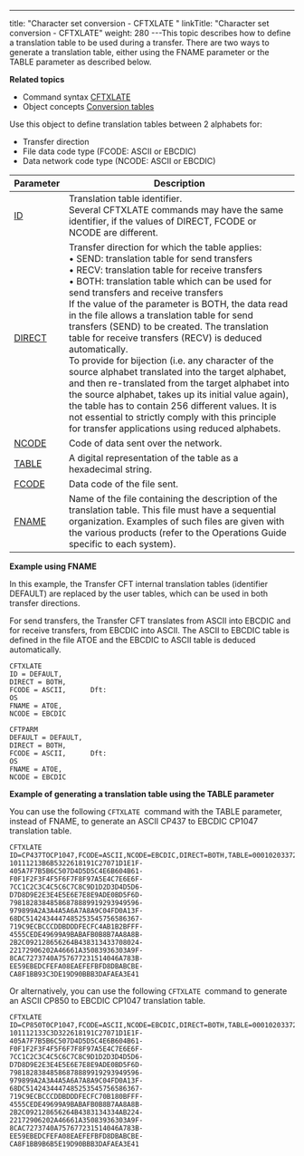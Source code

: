 ---
title: "Character set conversion - CFTXLATE  "
linkTitle: "Character set conversion - CFTXLATE"
weight: 280
---This topic describes how to define a translation table to be used during
a transfer. There are two ways to generate a translation table, either using the FNAME parameter or the TABLE parameter as described below.

****Related
topics****

* Command syntax
    [CFTXLATE](../../../command_summary#CFTXLATE)
* Object concepts
    [Conversion
    tables](../../../../concepts/transfer_command_overview/using_transcoding/translation_table_concepts)

Use this object to define translation tables between 2
alphabets for:

* Transfer
    direction
* File
    data code type (FCODE: ASCII or EBCDIC)
* Data
    network code type (NCODE: ASCII or EBCDIC)


| Parameter  | Description  |
| --- | --- |
| [ID](../../../command_summary/parameter_intro/id)  | Translation table identifier.<br/> Several CFTXLATE commands may have the same identifier, if the values of DIRECT, FCODE or NCODE are different. |
| [DIRECT](../../../command_summary/parameter_intro/direct)  | Transfer direction for which the table applies:<br/> • SEND: translation table for send transfers<br/> • RECV: translation table for receive transfers<br/> • BOTH: translation table which can be used for send transfers and receive transfers<br/> If the value of the parameter is BOTH, the data read in the file allows a translation table for send transfers (SEND) to be created. The translation table for receive transfers (RECV) is deduced automatically.<br/> To provide for bijection (i.e. any character of the source alphabet translated into the target alphabet, and then re-translated from the target alphabet into the source alphabet, takes up its initial value again), the table has to contain 256 different values. It is not essential to strictly comply with this principle for transfer applications using reduced alphabets. |
| [NCODE](../../../command_summary/parameter_intro/ncode) | Code of data sent over the network. |
| [TABLE]()  | A digital representation of the table as a hexadecimal string.  |
| [FCODE](../../../command_summary/parameter_intro/fcode)  | Data code of the file sent. |
| [FNAME](../../../command_summary/parameter_intro/fname)  | Name of the file containing the description of the translation table. This file must have a sequential organization. Examples of such files are given with the various products (refer to the Operations Guide specific to each system). |


**Example using FNAME**

In this example, the Transfer CFT internal translation tables (identifier
DEFAULT) are replaced by the user tables, which can be used in both transfer
directions.

For send transfers, the Transfer CFT translates
from ASCII into EBCDIC and for receive transfers, from EBCDIC into ASCII.
The ASCII to EBCDIC table is defined in the file ATOE and the EBCDIC to
ASCII table is deduced automatically.

```
CFTXLATE
ID = DEFAULT,
DIRECT = BOTH,
FCODE = ASCII,      Dft:
OS
FNAME = ATOE,
NCODE = EBCDIC
 
CFTPARM
DEFAULT = DEFAULT,
DIRECT = BOTH,
FCODE = ASCII,      Dft:
OS
FNAME = ATOE,
NCODE = EBCDIC
```

****Example of generating a translation table using the TABLE parameter****

You can use the following `CFTXLATE `command with the TABLE parameter, instead of FNAME, to generate an ASCII CP437 to EBCDIC CP1047 translation table.

```
CFTXLATE ID=CP437TOCP1047,FCODE=ASCII,NCODE=EBCDIC,DIRECT=BOTH,TABLE=00010203372D2E2F1605250B0C0D0E0F-
10111213B6B5322618191C27071D1E1F-
405A7F7B5B6C507D4D5D5C4E6B604B61-
F0F1F2F3F4F5F6F7F8F97A5E4C7E6E6F-
7CC1C2C3C4C5C6C7C8C9D1D2D3D4D5D6-
D7D8D9E2E3E4E5E6E7E8E9ADE0BD5F6D-
79818283848586878889919293949596-
979899A2A3A4A5A6A7A8A9C04FD0A13F-
68DC5142434447485253545756586367-
719C9ECBCCCDDBDDDFECFC4AB1B2BFFF-
4555CEDE49699A9BABAFB0B8B7AA8A8B-
2B2C092128656264B438313433708024-
22172906202A46661A35083936303A9F-
8CAC7273740A757677231514046A783B-
EE59EBEDCFEFA08EAEFEFBFD8DBABCBE-
CA8F1BB93C3DE19D90BBB3DAFAEA3E41
```

Or alternatively, you can use the following `CFTXLATE `command to generate an ASCII CP850 to EBCDIC CP1047 translation table.

```
CFTXLATE ID=CP850T0CP1047,FCODE=ASCII,NCODE=EBCDIC,DIRECT=BOTH,TABLE=00010203372D2E2F1605250B0C0D0E0F-
101112133C3D322618191C27071D1E1F-
405A7F7B5B6C507D4D5D5C4E6B604B61-
F0F1F2F3F4F5F6F7F8F97A5E4C7E6E6F-
7CC1C2C3C4C5C6C7C8C9D1D2D3D4D5D6-
D7D8D9E2E3E4E5E6E7E8E9ADE0BD5F6D-
79818283848586878889919293949596-
979899A2A3A4A5A6A7A8A9C04FD0A13F-
68DC5142434447485253545756586367-
719C9ECBCCCDDBDDDFECFC70B180BFFF-
4555CEDE49699A9BABAFB0B8B7AA8A8B-
2B2C092128656264B4383134334AB224-
22172906202A46661A35083936303A9F-
8CAC7273740A757677231514046A783B-
EE59EBEDCFEFA08EAEFEFBFD8DBABCBE-
CA8F1BB9B6B5E19D90BBB3DAFAEA3E41
```
